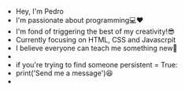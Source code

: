 - Hey, I'm Pedro
- I'm passionate about programming💻❤
- I'm fond of triggering the best of my creativity!😎
- Currently focusing on HTML, CSS and Javascrpit
- I believe everyone can teach me something new😬
- 
- if you're trying to find someone persistent = True:
-    print('Send me a message')😆
-    
